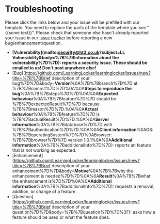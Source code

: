 ---
---

# Troubleshooting

Please click the links below and your issue will be prefilled with our template. You need to replace the parts of the template where you see "\{\{some text\}\}". Please check that someone else hasn't already reported your issue in our [issue tracker](https://github.com/LearningLocker/learninglocker/issues/) before reporting a new bug/enhancement/question.

- **[Vulnerability](mailto:security@ht2.co.uk?subject=LL Vulnerability&body=%7B%7BInformation about the vulnerability%7D%7D): reports a security issue. These should be emailed to us! Don't post anywhere else!**
- [Bug](https://github.com/LearningLocker/learninglocker/issues/new?title=%7B%7BBrief description of your bug%7D%7D&body=**Version**%0A%7B%7Bbranch%7D%7D at %7B%7Bcommit%7D%7D%0A%0A**Steps to reproduce the bug**%0A%7B%7Bsteps%7D%7D%0A%0A**Expected behaviour**%0A%7B%7Bfeature%7D%7D should be %7B%7BexpectedResult%7D%7D because %7B%7Breason%7D%7D.%0A%0A**Actual behaviour**%0A%7B%7Bfeature%7D%7D is %7B%7BactualResult%7D%7D.%0A%0A**Server information**%0A%7B%7Bdatabase%7D%7D with %7B%7Bauthentication%7D%7D.%0A%0A**Client information**%0AOS: %7B%7BoperatingSystem%7D%7D%0ABrowser: %7B%7Bbrowser%7D%7D version 1.0.1%0A%0A**Additional information**%0A%7B%7BadditionalInfo%7D%7D): reports an feature that is not working as expected.
- [Enhancement](https://github.com/LearningLocker/learninglocker/issues/new?title=%7B%7BBrief description of your enhancement%7D%7D&body=**Motive**%0A%7B%7Bwhy the enhancement is needed%7D%7D%0A%0A**Result**%0A%7B%7Bwhat the enhancement is%7D%7D%0A%0A**Additional information**%0A%7B%7BadditionalInfo%7D%7D): requests a removal, addition, or change of a feature.
- [Question](https://github.com/LearningLocker/learninglocker/issues/new?title=%7B%7BBrief description of your question%7D%7D&body=%7B%7Bquestion%7D%7D%3F): asks how a feature should be used or what the feature does.
